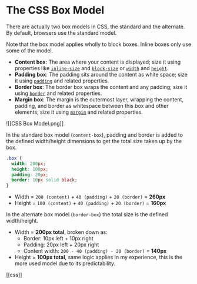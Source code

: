 # The CSS Box Model

There are actually two box models in CSS, the standard and the alternate. By default, browsers use the standard model.

Note that the box model applies wholly to block boxes. Inline boxes only use some of the model.

- **Content box**: The area where your content is displayed; size it using properties like [`inline-size`](https://developer.mozilla.org/en-US/docs/Web/CSS/inline-size) and [`block-size`](https://developer.mozilla.org/en-US/docs/Web/CSS/block-size) or [`width`](https://developer.mozilla.org/en-US/docs/Web/CSS/width) and [`height`](https://developer.mozilla.org/en-US/docs/Web/CSS/height).
- **Padding box**: The padding sits around the content as white space; size it using [`padding`](https://developer.mozilla.org/en-US/docs/Web/CSS/padding) and related properties.
- **Border box**: The border box wraps the content and any padding; size it using [`border`](https://developer.mozilla.org/en-US/docs/Web/CSS/border) and related properties.
- **Margin box**: The margin is the outermost layer, wrapping the content, padding, and border as whitespace between this box and other elements; size it using [`margin`](https://developer.mozilla.org/en-US/docs/Web/CSS/margin) and related properties.

![[CSS Box Model.png]]

In the standard box model (`content-box`), padding and border is added to the defined width/height dimensions to get the total size taken up by the box.
```css
.box {
  width: 200px;
  height: 100px;
  padding: 20px;
  border: 10px solid black;
}
```
- Width = `200 (content)` + `40 (padding)` + `20 (border)` = **260px**
- Height = `100 (content)` + `40 (padding)` + `20 (border)` = **160px**

In the alternate box model (`border-box`) the total size is the defined width/height.
- Width = **200px total**, broken down as:
    - Border: 10px left + 10px right
    - Padding: 20px left + 20px right
    - Content width: `200 - 40 (padding) - 20 (border)` = **140px**
- Height = **100px total**, same logic applies
In my experience, this is the more used model due to its predictability.

[[css]]
